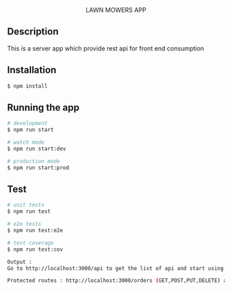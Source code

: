 <p align="center">
LAWN MOWERS APP</p>

## Description

This is a server app which provide rest api for front end consumption


## Installation

```bash
$ npm install
```

## Running the app

```bash
# development
$ npm run start

# watch mode
$ npm run start:dev

# production mode
$ npm run start:prod
```

## Test

```bash
# unit tests
$ npm run test

# e2e tests
$ npm run test:e2e

# test coverage
$ npm run test:cov

Output : 
Go to http://localhost:3000/api to get the list of api and start using it.

Protected routes : http://localhost:3000/orders (GET,POST,PUT,DELETE) are protected which uses JWT token for authorization
